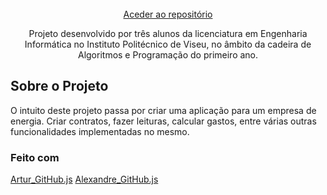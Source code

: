 <br />
<div align="center">
  <a href="https://github.com/Pedro-G-Monteiro/Projeto_AP">
    Aceder ao repositório
  </a>
  
  <p align="center">
  Projeto desenvolvido por três alunos da licenciatura em Engenharia Informática no Instituto Politécnico de Viseu, no âmbito da cadeira de Algoritmos e Programação do primeiro ano.
  </p>
</div>

## Sobre o Projeto

O intuito deste projeto passa por criar uma aplicação para um empresa de energia. Criar contratos, fazer leituras, calcular gastos, entre várias outras funcionalidades implementadas no mesmo.

### Feito com
[Artur_GitHub.js][Artur_GitHub-url]
[Alexandre_GitHub.js][Alexandre_GitHub-url]

[Artur_GitHub.js]: https://img.shields.io/badge/Artur-100000?style=for-the-badge&logo=github&logoColor=white
[Alexandre_GitHub.js]: https://img.shields.io/badge/Alexandre-100000?style=for-the-badge&logo=github&logoColor=white
[Artur_GitHub-url]: https://github.com/ArturSantos23
[Alexandre_GitHub-url]: https://img.shields.io/badge/Alexandre-100000?style=for-the-badge&logo=github&logoColor=white
